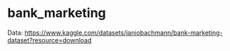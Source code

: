 # bank_marketing
Data: https://www.kaggle.com/datasets/janiobachmann/bank-marketing-dataset?resource=download

